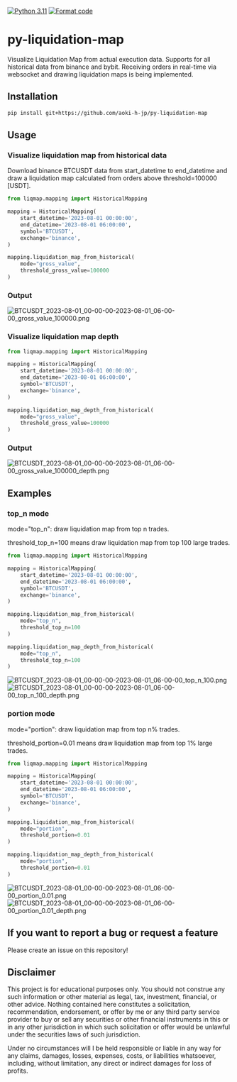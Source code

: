 [![Python 3.11](https://img.shields.io/badge/python-3.11-blue.svg)](https://www.python.org/downloads/release/python-3110//)
[![Format code](https://github.com/aoki-h-jp/py-liquidation-map/actions/workflows/Formatter.yml/badge.svg)](https://github.com/aoki-h-jp/py-liquidation-map/actions/workflows/Formatter.yml)

# py-liquidation-map
Visualize Liquidation Map from actual execution data. Supports for all historical data from binance and bybit. Receiving orders in real-time via websocket and drawing liquidation maps is being implemented.

## Installation

```bash
pip install git+https://github.com/aoki-h-jp/py-liquidation-map
```

## Usage
### Visualize liquidation map from historical data
Download binance BTCUSDT data from start_datetime to end_datetime and draw a liquidation map calculated from orders above threshold=100000 [USDT].
```python
from liqmap.mapping import HistoricalMapping

mapping = HistoricalMapping(
    start_datetime='2023-08-01 00:00:00',
    end_datetime='2023-08-01 06:00:00',
    symbol='BTCUSDT',
    exchange='binance',
)

mapping.liquidation_map_from_historical(
    mode="gross_value",
    threshold_gross_value=100000
)
```
### Output
![BTCUSDT_2023-08-01_00-00-00-2023-08-01_06-00-00_gross_value_100000.png](img%2FBTCUSDT_2023-08-01_00-00-00-2023-08-01_06-00-00_gross_value_100000.png)

### Visualize liquidation map depth
```python
from liqmap.mapping import HistoricalMapping

mapping = HistoricalMapping(
    start_datetime='2023-08-01 00:00:00',
    end_datetime='2023-08-01 06:00:00',
    symbol='BTCUSDT',
    exchange='binance',
)

mapping.liquidation_map_depth_from_historical(
    mode="gross_value",
    threshold_gross_value=100000
)
```

### Output
![BTCUSDT_2023-08-01_00-00-00-2023-08-01_06-00-00_gross_value_100000_depth.png](img%2FBTCUSDT_2023-08-01_00-00-00-2023-08-01_06-00-00_gross_value_100000_depth.png)

## Examples
### top_n mode
mode="top_n": draw liquidation map from top n trades.

threshold_top_n=100 means draw liquidation map from top 100 large trades.

```python
from liqmap.mapping import HistoricalMapping

mapping = HistoricalMapping(
    start_datetime='2023-08-01 00:00:00',
    end_datetime='2023-08-01 06:00:00',
    symbol='BTCUSDT',
    exchange='binance',
)

mapping.liquidation_map_from_historical(
    mode="top_n",
    threshold_top_n=100
)

mapping.liquidation_map_depth_from_historical(
    mode="top_n",
    threshold_top_n=100
)
```
![BTCUSDT_2023-08-01_00-00-00-2023-08-01_06-00-00_top_n_100.png](img%2FBTCUSDT_2023-08-01_00-00-00-2023-08-01_06-00-00_top_n_100.png)
![BTCUSDT_2023-08-01_00-00-00-2023-08-01_06-00-00_top_n_100_depth.png](img%2FBTCUSDT_2023-08-01_00-00-00-2023-08-01_06-00-00_top_n_100_depth.png)

### portion mode
mode="portion": draw liquidation map from top n% trades.

threshold_portion=0.01 means draw liquidation map from top 1% large trades.

```python
from liqmap.mapping import HistoricalMapping

mapping = HistoricalMapping(
    start_datetime='2023-08-01 00:00:00',
    end_datetime='2023-08-01 06:00:00',
    symbol='BTCUSDT',
    exchange='binance',
)

mapping.liquidation_map_from_historical(
    mode="portion",
    threshold_portion=0.01
)

mapping.liquidation_map_depth_from_historical(
    mode="portion",
    threshold_portion=0.01
)
```
![BTCUSDT_2023-08-01_00-00-00-2023-08-01_06-00-00_portion_0.01.png](img%2FBTCUSDT_2023-08-01_00-00-00-2023-08-01_06-00-00_portion_0.01.png)
![BTCUSDT_2023-08-01_00-00-00-2023-08-01_06-00-00_portion_0.01_depth.png](img%2FBTCUSDT_2023-08-01_00-00-00-2023-08-01_06-00-00_portion_0.01_depth.png)

## If you want to report a bug or request a feature
Please create an issue on this repository!

## Disclaimer
This project is for educational purposes only. You should not construe any such information or other material as legal, tax, investment, financial, or other advice. Nothing contained here constitutes a solicitation, recommendation, endorsement, or offer by me or any third party service provider to buy or sell any securities or other financial instruments in this or in any other jurisdiction in which such solicitation or offer would be unlawful under the securities laws of such jurisdiction.

Under no circumstances will I be held responsible or liable in any way for any claims, damages, losses, expenses, costs, or liabilities whatsoever, including, without limitation, any direct or indirect damages for loss of profits.
